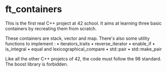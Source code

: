 # ft_containers
This is the first real C++ project at 42 school.
It aims at learning three basic containers by recreating them from scratch.

These containers are stack, vector and map. 
There's also some utility functions to implement :
• iterators_traits
• reverse_iterator
• enable_if
• is_integral
• equal and lexicographical_compare
• std::pair
• std::make_pair

Like all the other C++ projetcs of 42, the code must follow the 98 standard. The boost library is forbidden.
